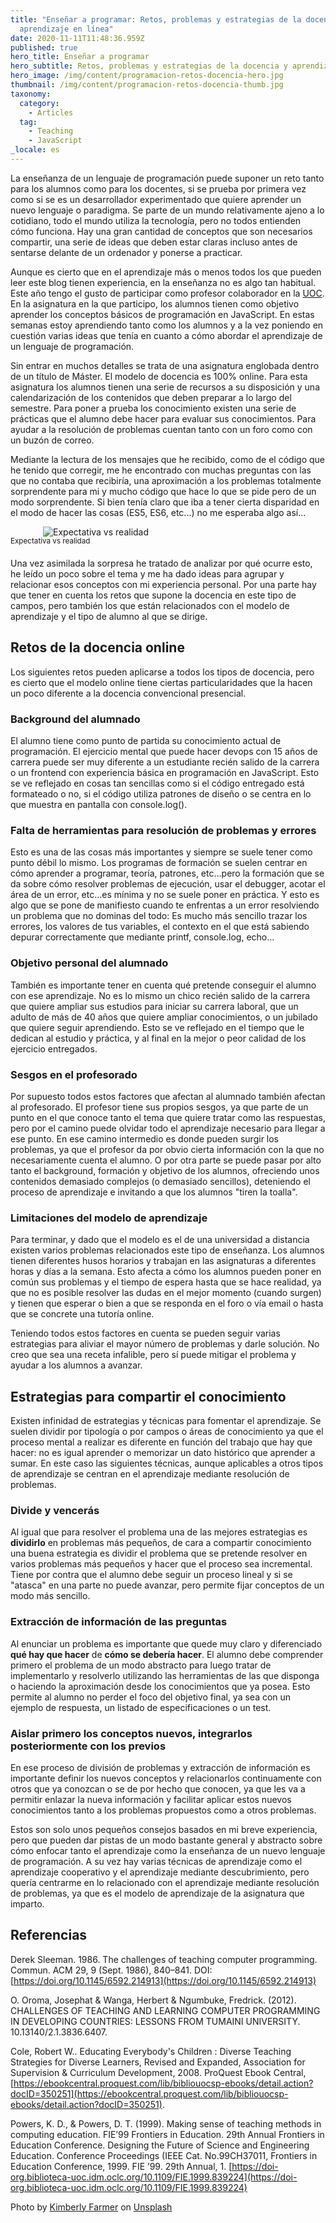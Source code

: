 ```yaml
---
title: "Enseñar a programar: Retos, problemas y estrategias de la docencia y
  aprendizaje en línea"
date: 2020-11-11T11:48:36.959Z
published: true
hero_title: Enseñar a programar
hero_subtitle: Retos, problemas y estrategias de la docencia y aprendizaje en línea
hero_image: /img/content/programacion-retos-docencia-hero.jpg
thumbnail: /img/content/programacion-retos-docencia-thumb.jpg
taxonomy:
  category:
    - Articles
  tag:
    - Teaching
    - JavaScript
_locale: es
---
```


La enseñanza de un lenguaje de programación puede suponer un reto tanto para los alumnos como para los docentes, si se prueba por primera vez como si se es un desarrollador experimentado que quiere aprender un nuevo lenguaje o paradigma. Se parte de un mundo relativamente ajeno a lo cotidiano, todo el mundo utiliza la tecnología, pero no todos entienden cómo funciona. Hay una gran cantidad de conceptos que son necesarios compartir, una serie de ideas que deben estar claras incluso antes de sentarse delante de un ordenador y ponerse a practicar.

Aunque es cierto que en el aprendizaje más o menos todos los que pueden leer este blog tienen experiencia, en la enseñanza no es algo tan habitual. Este año tengo el gusto de participar como profesor colaborador en la [UOC](https://www.uoc.edu). En la asignatura en la que participo, los alumnos tienen como objetivo aprender los conceptos básicos de programación en JavaScript. En estas semanas estoy aprendiendo tanto como los alumnos y a la vez poniendo en cuestión varias ideas que tenía en cuanto a cómo abordar el aprendizaje de un lenguaje de programación.

Sin entrar en muchos detalles se trata de una asignatura englobada dentro de un título de Máster. El modelo de docencia es 100% online. Para esta asignatura los alumnos tienen una serie de recursos a su disposición y una calendarización de los contenidos que deben preparar a lo largo del semestre. Para poner a prueba los conocimiento existen una serie de prácticas que el alumno debe hacer para evaluar sus conocimientos. Para ayudar a la resolución de problemas cuentan tanto con un foro como con un buzón de correo.

Mediante la lectura de los mensajes que he recibido, como de el código que he tenido que corregir, me he encontrado con muchas preguntas con las que no contaba que recibiría, una aproximación a los problemas totalmente sorprendente para mi y mucho código que hace lo que se pide pero de un modo sorprendente. Si bien tenía claro que iba a tener cierta disparidad en el modo de hacer las cosas (ES5, ES6, etc...) no me esperaba algo así...

<div style="margin: 0 auto; max-width: 400px;">

![Expectativa vs realidad](/img/content/programacion-retos-teaching-idea.jpg)

</div>

<div class="text-center" style="margin: -15px 0 20px;">
  <small>Expectativa vs realidad</small>
</div>

Una vez asimilada la sorpresa he tratado de analizar por qué ocurre esto, he leído un poco sobre el tema y me ha dado ideas para agrupar y relacionar esos conceptos con mi experiencia personal. Por una parte hay que tener en cuenta los retos que supone la docencia en este tipo de campos, pero también los que están relacionados con el modelo de aprendizaje y el tipo de alumno al que se dirige.

## Retos de la docencia online

Los siguientes retos pueden aplicarse a todos los tipos de docencia, pero es cierto que el modelo online tiene ciertas particularidades que la hacen un poco diferente a la docencia convencional presencial.

### Background del alumnado

El alumno tiene como punto de partida su conocimiento actual de programación. El ejercicio mental que puede hacer devops con 15 años de carrera puede ser muy diferente a un estudiante recién salido de la carrera o un frontend con experiencia básica en programación en JavaScript. Esto se ve reflejado en cosas tan sencillas como si el código entregado está formateado o no, si el código utiliza patrones de diseño o se centra en lo que muestra en pantalla con console.log().

### Falta de herramientas para resolución de problemas y errores

Esto es una de las cosas más importantes y siempre se suele tener como punto débil lo mismo. Los programas de formación se suelen centrar en cómo aprender a programar, teoría, patrones, etc…pero la formación que se da sobre cómo resolver problemas de ejecución, usar el debugger, acotar el área de un error, etc…es mínima y no se suele poner en práctica. Y esto es algo que se pone de manifiesto cuando te enfrentas a un error resolviendo un problema que no dominas del todo: Es mucho más sencillo trazar los errores, los valores de tus variables, el contexto en el que está sabiendo depurar correctamente que mediante printf, console.log, echo…

### Objetivo personal del alumnado

También es importante tener en cuenta qué pretende conseguir el alumno con ese aprendizaje. No es lo mismo un chico recién salido de la carrera que quiere ampliar sus estudios para iniciar su carrera laboral, que un adulto de más de 40 años que quiere ampliar conocimientos, o un jubilado que quiere seguir aprendiendo. Esto se ve reflejado en el tiempo que le dedican al estudio y práctica, y al final en la mejor o peor calidad de los ejercicio entregados.

### Sesgos en el profesorado

Por supuesto todos estos factores que afectan al alumnado también afectan al profesorado. El profesor tiene sus propios sesgos, ya que parte de un punto en el que conoce tanto el tema que quiere tratar como las respuestas, pero por el camino puede olvidar todo el aprendizaje necesario para llegar a ese punto. En ese camino intermedio es donde pueden surgir los problemas, ya que el profesor da por obvio cierta información con la que no necesariamente cuenta el alumno. O por otra parte se puede pasar por alto tanto el background, formación y objetivo de los alumnos, ofreciendo unos contenidos demasiado complejos (o demasiado sencillos), deteniendo el proceso de aprendizaje e invitando a que los alumnos "tiren la toalla".

### Limitaciones del modelo de aprendizaje

Para terminar, y dado que el modelo es el de una universidad a distancia existen varios problemas relacionados este tipo de enseñanza. Los alumnos tienen diferentes husos horarios y trabajan en las asignaturas a diferentes horas y días a la semana. Esto afecta a cómo los alumnos pueden poner en común sus problemas y el tiempo de espera hasta que se hace realidad, ya que no es posible resolver las dudas en el mejor momento (cuando surgen) y tienen que esperar o bien a que se responda en el foro o vía email o hasta que se concrete una tutoría online.

Teniendo todos estos factores en cuenta se pueden seguir varias estrategias para aliviar el mayor número de problemas y darle solución. No creo que sea una receta infalible, pero sí puede mitigar el problema y ayudar a los alumnos a avanzar.

## Estrategias para compartir el conocimiento

Existen infinidad de estrategias y técnicas para fomentar el aprendizaje. Se suelen dividir por tipología o por campos o áreas de conocimiento ya que el proceso mental a realizar es diferente en función del trabajo que hay que hacer: no es igual aprender o memorizar un dato histórico que aprender a sumar. En este caso las siguientes técnicas, aunque aplicables a otros tipos de aprendizaje se centran en el aprendizaje mediante resolución de problemas.

### Divide y vencerás

Al igual que para resolver el problema una de las mejores estrategias es **dividirlo** en problemas más pequeños, de cara a compartir conocimiento una buena estrategia es dividir el problema que se pretende resolver en varios problemas más pequeños y hacer que el proceso sea incremental. Tiene por contra que el alumno debe seguir un proceso lineal y si se "atasca" en una parte no puede avanzar, pero permite fijar conceptos de un modo más sencillo.

### Extracción de información de las preguntas

Al enunciar un problema es importante que quede muy claro y diferenciado **qué hay que hacer** de **cómo se debería hacer**. El alumno debe comprender primero el problema de un modo abstracto para luego tratar de implementarlo y resolverlo utilizando las herramientas de las que disponga o haciendo la aproximación desde los conocimientos que ya posea. Esto permite al alumno no perder el foco del objetivo final, ya sea con un ejemplo de respuesta, un listado de especificaciones o un test.

### Aislar primero los conceptos nuevos, integrarlos posteriormente con los previos

En ese proceso de división de problemas y extracción de información es importante definir los nuevos conceptos y relacionarlos continuamente con otros que ya conozcan o se de por hecho que conocen, ya que les va a permitir enlazar la nueva información y facilitar aplicar estos nuevos conocimientos tanto a los problemas propuestos como a otros problemas.

Estos son solo unos pequeños consejos basados en mi breve experiencia, pero que pueden dar pistas de un modo bastante general y abstracto sobre cómo enfocar tanto el aprendizaje como la enseñanza de un nuevo lenguaje de programación. A su vez hay varias técnicas de aprendizaje como el aprendizaje cooperativo y el aprendizaje mediante descubrimiento, pero quería centrarme en lo relacionado con el aprendizaje mediante resolución de problemas, ya que es el modelo de aprendizaje de la asignatura que imparto.

## Referencias

Derek Sleeman. 1986. The challenges of teaching computer programming. Commun. ACM 29, 9 (Sept. 1986), 840–841. DOI:[https://doi.org/10.1145/6592.214913](https://doi.org/10.1145/6592.214913)

O. Oroma, Josephat & Wanga, Herbert & Ngumbuke, Fredrick. (2012). CHALLENGES OF TEACHING AND LEARNING COMPUTER PROGRAMMING IN DEVELOPING COUNTRIES: LESSONS FROM TUMAINI UNIVERSITY. 10.13140/2.1.3836.6407.

Cole, Robert W.. Educating Everybody's Children : Diverse Teaching Strategies for Diverse Learners, Revised and Expanded, Association for Supervision & Curriculum Development, 2008. ProQuest Ebook Central, [https://ebookcentral.proquest.com/lib/bibliouocsp-ebooks/detail.action?docID=350251](https://ebookcentral.proquest.com/lib/bibliouocsp-ebooks/detail.action?docID=350251).

Powers, K. D., & Powers, D. T. (1999). Making sense of teaching methods in computing education. FIE’99 Frontiers in Education. 29th Annual Frontiers in Education Conference. Designing the Future of Science and Engineering Education. Conference Proceedings (IEEE Cat. No.99CH37011, Frontiers in Education Conference, 1999. FIE ’99. 29th Annual, 1. [https://doi-org.biblioteca-uoc.idm.oclc.org/10.1109/FIE.1999.839224](https://doi-org.biblioteca-uoc.idm.oclc.org/10.1109/FIE.1999.839224)

Photo by [Kimberly Farmer](https://unsplash.com/@kimberlyfarmer?utm_source=unsplash&utm_medium=referral&utm_content=creditCopyText) on [Unsplash](https://unsplash.com/s/photos/school?utm_source=unsplash&utm_medium=referral&utm_content=creditCopyText)
